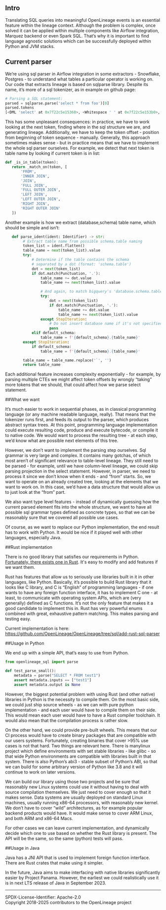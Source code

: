 ## Intro 
Translating SQL queries into meaningful OpenLineage events is an essential feature within the lineage context. 
Although the problem is complex, once solved it can be applied within multiple components like Airflow integration, Marquez backend or even Spark SQL. 
That’s why it is important to find language agnostic solutions which can be successfully deployed within Python and JVM stacks. 

## Current parser
We’re using sql parser in Airflow integration in some extractors - Snowflake, Postgres - to understand what tables a particular operator is working on. Our code that extracts lineage is based on sqlparse library. Despite its name, it’s more of a sql tokenizer, as in example on github page:

```python
# Parsing a SQL statement:
parsed = sqlparse.parse('select * from foo')[0]
parsed.tokens
[<DML 'select' at 0x7f22c5e15368>, <Whitespace ' ' at 0x7f22c5e153b0>, <Wildcard '*' ... ]
```


This has some unpleasant consequences: in practice, we have to work looking at the next token, finding where in the sql structure we are, and generating lineage. Additionally, we have to keep the token offset - position from beginning of token sequence - manually. Generally, this approach sometimes makes sense - but in practice means that we have to implement the whole sql parser ourselves. For example, we detect that next token is table name by looking if current token is in list:

```python
def _is_in_table(token):
   return _match_on(token, [
       'FROM',
       'INNER JOIN',
       'JOIN',
       'FULL JOIN',
       'FULL OUTER JOIN',
       'LEFT JOIN',
       'LEFT OUTER JOIN',
       'RIGHT JOIN',
       'RIGHT OUTER JOIN'
   ])
```

Another example is how we extract (database,schema) table name, which should be simple and isn’t:
```python
   def parse_ident(ident: Identifier) -> str:
        # Extract table name from possible schema.table naming
        token_list = ident.flatten()
        table_name = next(token_list).value
        try:
            # Determine if the table contains the schema
            # separated by a dot (format: 'schema.table')
            dot = next(token_list)
            if dot.match(Punctuation, '.'):
                table_name += dot.value
                table_name += next(token_list).value

                # And again, to match bigquery's 'database.schema.table'
                try:
                    dot = next(token_list)
                    if dot.match(Punctuation, '.'):
                        table_name += dot.value
                        table_name += next(token_list).value
                except StopIteration:
                    # Do not insert database name if it's not specified
                    pass
            elif default_schema:
                table_name = f'{default_schema}.{table_name}'
        except StopIteration:
            if default_schema:
                table_name = f'{default_schema}.{table_name}'

        table_name = table_name.replace('`', '')
        return table_name
```

Each additional feature increases complexity exponentially - for example, by parsing multiple CTEs we might affect token offsets by wrongly “taking” more tokens that we should, that could affect how we parse select statement.

##What we want

It’s much easier to work in sequential phases, as in classical programming language (or any machine readable language, really). That means that the tokenizer runs first, and feeds its output to the parser, which produces abstract syntax trees. At this point, programming language implementation could execute resulting code, produce and execute bytecode, or compile it to native code. We would want to process the resulting tree - at each step, we’d know what are possible next elements of this tree. 

However, we don’t want to implement the parsing step ourselves. Sql grammar is very large and complex. It contains many gotchas, of which most aren’t of significant relevance to table-level lineage. They still need to be parsed - for example, until we have column-level lineage, we could skip parsing projection in the select statement. However, in parser, we need to process it since we don’t know when it ends - and “from” starts. So, we want to operate on an already created tree, looking at the elements that we want to work on. In this case, we’d have a data structure that would allow us to just look at the “from” part.

We also want type level features - instead of dynamically guessing how the current parsed element fits into the whole structure, we want to have all possible sql grammar types defined as concrete types, so that we can be reasonably sure that we covered all possible use cases. 

Of course, as we want to replace our Python implementation, the end result has to work with Python. It would be nice if it played well with other languages, especially Java.


##Rust implementation

There is no good library that satisfies our requirements in Python. [Fortunately, there exists one in Rust](https://github.com/sqlparser-rs/sqlparser-rs/). It's easy to modify and add features if we want them.

Rust has features that allow us to seriously use libraries built in it in other languages, like Python. Basically, it’s possible to build Rust library that it looks like C library, and C is “English” of programming languages - if one wants to have any foreign function interface, it has to implement C one - at least, to communicate with operating system APIs, which are (very generally) defined as C functions.
It’s not the only feature that makes it a good candidate to implement this in. Rust has very powerful enums combined with great, exhaustive pattern matching. This makes parsing and testing easy.

Current implementation is here: https://github.com/OpenLineage/OpenLineage/tree/sql/add-rust-sql-parser

##Usage in Python

We end up with a simple API, that’s easy to use from Python. 
```python
from openlineage_sql import parse

def test_parse_small():
    metadata = parse("SELECT * FROM test1")
    assert metadata.inputs == ["test1"]
    assert metadata.output is None
```
However, the biggest potential problem with using Rust (and other native) libraries in Python is the necessity to compile them. On the most basic side, we could just ship source wheels - as we can with pure python implementation - and each user would have to compile them on their side. This would mean each user would have to have a Rust compiler toolchain. It would also mean that the compilation process is rather slow. 

On the other hand, we could provide pre-built wheels. This means that our CI process would have to create binary packages that are compatible with our users systems. Fortunately, creating binaries that cover >95% use cases is not that hard. Two things are relevant here. There is manylinux project which define environments with set stable libraries - like glibc - so that wide Python environments are compatible with libraries built in that system. There is also Python’s abi3 - stable subset of Python’s ABI, so that we can build for some arbitrary version of Python like 3.8 and it will continue to work on later versions.

We can build our library using those two projects and be sure that reasonably new Linux systems could use it without having to deal with source compilation themselves. We just need to cover enough so that it makes sense. Data systems are usually deployed on standard Linux machines, usually running x86-64 processors, with reasonably new kernel. We don’t have to cover “wild” architectures, as for example popular backend products would have. It would make sense to cover ARM Linux, and both ARM and x86-64 Macs.

For other cases we can leave current implementation, and dynamically decide which one to use based on whether the Rust library is present.
The API will be the same, so the same (python) tests will pass.

##Usage in Java

Java has a JNI API that is used to implement foreign function interface. 
There are Rust crates that make using it simpler. 

In the future, Java aims to make interfacing with native libraries significantly easier by Project Panama. However, the earliest we could realistically use it is in next LTS release of Java in September 2023. 

----
SPDX-License-Identifier: Apache-2.0\
Copyright 2018-2025 contributors to the OpenLineage project